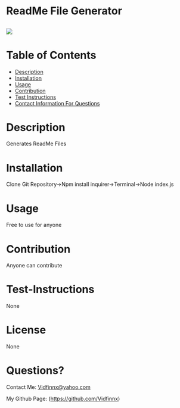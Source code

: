 # ReadMe File Generator
  <a href="https://img.shields.io/badge/License-None-brightgreen"><img src="https://img.shields.io/badge/License-None-brightgreen"></a>
  ----
  # Table of Contents
  - [Description](#description)
  - [Installation](#installation)
  - [Usage](#usage)
  - [Contribution](#contribution)
  - [Test Instructions](#test-instructions)
  - [Contact Information For Questions](#Questions?)
  # Description
  Generates ReadMe Files
  # Installation
  Clone Git Repository->Npm install inquirer->Terminal->Node index.js
  # Usage
  Free to use for anyone
  # Contribution
  Anyone can contribute
  # Test-Instructions
  None
  # License
  None
  # Questions?
  Contact Me: Vidfinnx@yahoo.com

  My Github Page: (https://github.com/Vidfinnx)

  
  